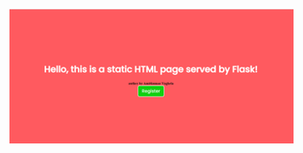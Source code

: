 ![User Registration Form](https://github.com/Amitkumar-Vaghela/Flask-Auth-Dashboard/blob/master/Screenshot%202024-04-13%20155634.png)

